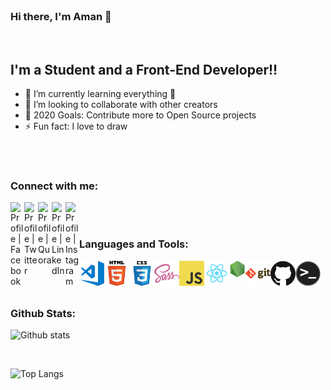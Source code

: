 <br />


### Hi there, I'm Aman 👋

<br />

## I'm a Student and a Front-End Developer!!

- 🌱 I’m currently learning everything 🤣
- 👯 I’m looking to collaborate with other creators
- 🥅 2020 Goals: Contribute more to Open Source projects
- ⚡ Fun fact: I love to draw

<br />
<br />

### Connect with me:

[<img align="left" alt="Profile | Facebook" width="22px" src="https://cdn.jsdelivr.net/npm/simple-icons@v3/icons/facebook.svg" />](https://www.facebook.com/profile.php?id=100004767964942)
[<img align="left" alt="Profile | Twitter" width="22px" src="https://cdn.jsdelivr.net/npm/simple-icons@v3/icons/twitter.svg" />](https://twitter.com/AmanKum70753619)

[<img align="left" alt="Profile | Quora" width="22px" src="https://cdn.jsdelivr.net/npm/simple-icons@v3/icons/quora.svg" />](https://www.quora.com/profile/Aman-Singh-4270)
[<img align="left" alt="Profile | LinkedIn" width="22px" src="https://cdn.jsdelivr.net/npm/simple-icons@v3/icons/linkedin.svg" />](https://www.linkedin.com/in/aman-kumar-766890180/)
[<img align="left" alt="Profile | Instagram" width="22px" src="https://cdn.jsdelivr.net/npm/simple-icons@v3/icons/instagram.svg" />](https://www.instagram.com/it.s_me_bunny/)

<br />
<br />

### Languages and Tools:

[<img align="left" alt="Visual Studio Code" width="40px" src="https://raw.githubusercontent.com/github/explore/80688e429a7d4ef2fca1e82350fe8e3517d3494d/topics/visual-studio-code/visual-studio-code.png" />]()
[<img align="left" alt="HTML5" width="40px" src="https://raw.githubusercontent.com/github/explore/80688e429a7d4ef2fca1e82350fe8e3517d3494d/topics/html/html.png" />]()
[<img align="left" alt="CSS3" width="40px" src="https://raw.githubusercontent.com/github/explore/80688e429a7d4ef2fca1e82350fe8e3517d3494d/topics/css/css.png" />]()
[<img align="left" alt="Sass" width="40px" src="https://raw.githubusercontent.com/github/explore/80688e429a7d4ef2fca1e82350fe8e3517d3494d/topics/sass/sass.png" />]()
[<img align="left" alt="JavaScript" width="40px" src="https://raw.githubusercontent.com/github/explore/80688e429a7d4ef2fca1e82350fe8e3517d3494d/topics/javascript/javascript.png" />]()
[<img align="left" alt="React" width="40px" src="https://raw.githubusercontent.com/github/explore/80688e429a7d4ef2fca1e82350fe8e3517d3494d/topics/react/react.png" />]()
[<img align="left" alt="Node.js" width="26px" src="https://raw.githubusercontent.com/github/explore/80688e429a7d4ef2fca1e82350fe8e3517d3494d/topics/nodejs/nodejs.png" />]()
<!-- [<img align="left" alt="Gatsby" width="26px" src="https://raw.githubusercontent.com/github/explore/e94815998e4e0713912fed477a1f346ec04c3da2/topics/gatsby/gatsby.png" />]
[<img align="left" alt="GraphQL" width="26px" src="https://raw.githubusercontent.com/github/explore/80688e429a7d4ef2fca1e82350fe8e3517d3494d/topics/graphql/graphql.png" />]

[<img align="left" alt="Deno" width="26px" src="https://raw.githubusercontent.com/github/explore/361e2821e2dea67711cde99c9c40ed357061cf27/topics/deno/deno.png" />]
[<img align="left" alt="SQL" width="26px" src="https://raw.githubusercontent.com/github/explore/80688e429a7d4ef2fca1e82350fe8e3517d3494d/topics/sql/sql.png" />][webdevplaylist]
[<img align="left" alt="MySQL" width="26px" src="https://raw.githubusercontent.com/github/explore/80688e429a7d4ef2fca1e82350fe8e3517d3494d/topics/mysql/mysql.png" />]
[<img align="left" alt="MongoDB" width="26px" src="https://raw.githubusercontent.com/github/explore/80688e429a7d4ef2fca1e82350fe8e3517d3494d/topics/mongodb/mongodb.png" />] -->
[<img align="left" alt="Git" width="40px" src="https://raw.githubusercontent.com/github/explore/80688e429a7d4ef2fca1e82350fe8e3517d3494d/topics/git/git.png" />]()
[<img align="left" alt="GitHub" width="40px" src="https://raw.githubusercontent.com/github/explore/78df643247d429f6cc873026c0622819ad797942/topics/github/github.png" />]()
[<img align="left" alt="Terminal" width="40px" src="https://raw.githubusercontent.com/github/explore/80688e429a7d4ef2fca1e82350fe8e3517d3494d/topics/terminal/terminal.png" />]()

<br />
<br />
<br />

### Github Stats:

![Github stats](https://github-readme-stats.vercel.app/api/?username=bunny1438&show_icons=true&title_color=fff&icon_color=79ff97&text_color=9f9f9f&bg_color=151515)


<br />


![Top Langs](https://github-readme-stats.vercel.app/api/top-langs/?username=bunny1438&theme=tokyonight)

<br />
<br />

